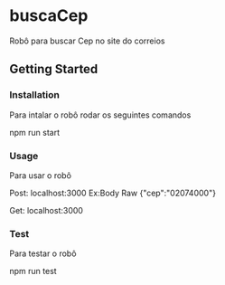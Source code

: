 # buscaCep
Robô para buscar Cep no site do correios

<!-- [START getstarted] -->
## Getting Started

### Installation

Para intalar o robô rodar os seguintes comandos

npm run start


### Usage

Para usar o robô 

Post: 
localhost:3000
Ex:Body Raw 
{"cep":"02074000"}

Get: 
localhost:3000

### Test

Para testar o robô

npm run test